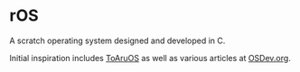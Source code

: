 rOS
===

A scratch operating system designed and developed in C.

Initial inspiration includes [ToAruOS](https://github.com/klange/osdev.git) as well as various articles at [OSDev.org](http://wiki.osdev.org/Main_Page).
